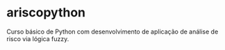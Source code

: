# ariscopython
Curso básico de Python com desenvolvimento de aplicação de análise de risco via lógica fuzzy.
